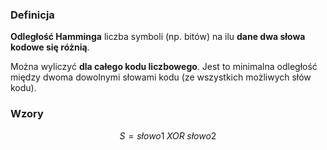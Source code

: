 ### Definicja
**Odległość Hamminga** liczba symboli (np. bitów) na ilu **dane dwa słowa kodowe się różnią**. 

Można wyliczyć **dla całego kodu liczbowego**. Jest to minimalna odległość między dwoma dowolnymi słowami kodu (ze wszystkich możliwych słów kodu).
### Wzory
$$S=słowo1\;XOR\;słowo2$$
